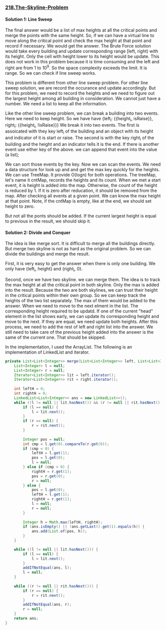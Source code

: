 ### [218.The-Skyline-Problem](https://leetcode.com/problems/the-skyline-problem)

#### Solution 1: Line Sweep

The final answer would be a list of max heights at all the critical points and merge the points with the same height. So, if we can have a virtual line to move along the critical point and check the max height at that point and record if necessary. We would get the answer. The Brute Force solution would take every building and update corresponding range [left, right) with its height. Only the cell with height lower to its height would be update.  This does not work in this problem because it is time consuming and the left and right are from 1 to 10<sup>9</sup>. So the space complexity exceeds the limit. It is range. So we can check if line sweep works. 

This problem is different from other line sweep problem. For other line sweep solution, we are record the occurance and update accordingly. But for this problem, we need to record the heights and we need to figure out the largest height among all building in consideration. We cannot just have a number. We need a list to keep all the information.

Like the other line sweep problem, we can break a building into two events. Here we need to keep height. So we have have {left<sub>i</sub>: {{height<sub>i</sub>, isRaise}}, right<sub>i</sub>: {{height<sub>i</sub>, !isRaise}}} We break it into two events. The first is assoicated with they key left<sub>i</sub> of the building and an object with its height and indicator of it is start or raise. The second is with the key right<sub>i</sub> of the building and the height and an indicator tells it is the end. If there is another event use either key of the above. we can append that event into the value (a list);

We can sort those events by the key. Now we can scan the events. We need a data structure for look up and and get the max key quickly for the heights. We can use TreeMap. It provide O(logn) for both operations. The treeMap, let's name it cntMap, records the heights and its count. When we met a start event, it is height is added into the map. Otherwise, the count of the height is reduced by 1. If it is zero after reducation, it should be removed from the map. After checking all events at a given point. We can know the max height at that point. Note, if the cntMap is empty, like at the end, we should set height to zero.

But not all the ponts should be added. If the current largest height is equal to previous in the result, we should skip it.

#### Solution 2: Divide and Conquer

The idea is like merge sort. It is difficult to merge all the buildings directly. But merge two skyline is not as hard as the original problem. So we can divide the buildings and merge the result. 

First, it is very easy to get the answer when there is only one building. We only have {left<sub>i</sub>, height} and {right<sub>i</sub>, 0}.

Second, once we have two skyline. we can merge them. The idea is to track the max height at all the critical point in both skyline. Only the max is added into the result. Because the two are both skylines, we can trust their height in the critical points within their own group. So we can keep track the heights of the two list separately. The max of them would be added to the answer. When we need to move to the next elment in the list. The corresponding height required to be updatd. If one of the current "head" element in the list shows early, we can update its corresponding height and move to the next. If they are equal, we need update both heights. After this process, we need to add the rest of left and right list into the answer. We still need to take care of the previous height added into the answer is the same of the current one. That should be skipped.

In the implementation, I used the ArrayList. The following is an implementation of LinkedList and iterator.

```java
private List<List<Integer>> merge(List<List<Integer>> left, List<List<Integer>> right) {
    List<Integer> l = null;
    List<Integer> r = null;
    Iterator<List<Integer>> lit = left.iterator();
    Iterator<List<Integer>> rit = right.iterator();
    
    int leftH = 0;
    int rightH = 0;
    LinkedList<List<Integer>> ans = new LinkedList<>();
    while ((l != null || lit.hasNext()) && (r != null || rit.hasNext())) {
        if (l == null) {
            l = lit.next();
        }
        if (r == null) {
            r = rit.next();
        }
        
        Integer pos = null;
        int cmp = l.get(0).compareTo(r.get(0));
        if (cmp < 0) {
            leftH = l.get(1);
            pos = l.get(0);
            l = null;
        } else if (cmp > 0) {
            rightH = r.get(1);
            pos = r.get(0);
            r = null;
        } else {
            pos = l.get(0);
            leftH = l.get(1);
            rightH = r.get(1);
            l = null;
            r = null;
        }
        
        Integer h = Math.max(leftH, rightH);
        if (ans.isEmpty() || !ans.getLast().get(1).equals(h)) {
            ans.add(List.of(pos, h));
        }
    }

    while ((l != null || lit.hasNext())) {
        if (l == null) {
            l = lit.next();
        }
        addIfNotEqual(ans, l);
        l = null;
    }
    
    while ((r != null || rit.hasNext())) {
        if (r == null) {
            r = rit.next();
        }
        addIfNotEqual(ans, r);
        r = null;
    }
    return ans;
}
 ```   
